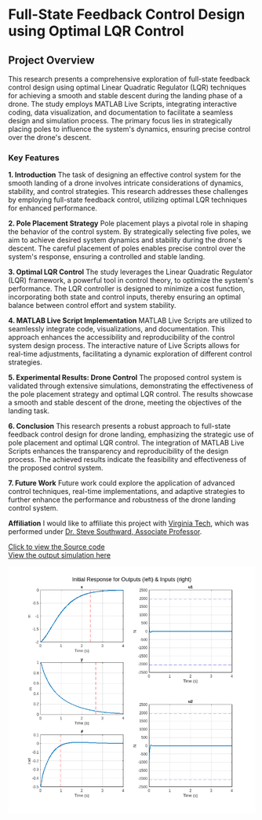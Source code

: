 # Full-State Feedback Control Design using Optimal LQR Control

## Project Overview
This research presents a comprehensive exploration of full-state feedback control design using optimal Linear Quadratic Regulator (LQR) techniques for achieving a smooth and stable descent during the landing phase of a drone. The study employs MATLAB Live Scripts, integrating interactive coding, data visualization, and documentation to facilitate a seamless design and simulation process. The primary focus lies in strategically placing poles to influence the system's dynamics, ensuring precise control over the drone's descent.

### Key Features

**1. Introduction**
The task of designing an effective control system for the smooth landing of a drone involves intricate considerations of dynamics, stability, and control strategies. This research addresses these challenges by employing full-state feedback control, utilizing optimal LQR techniques for enhanced performance.

**2. Pole Placement Strategy**
Pole placement plays a pivotal role in shaping the behavior of the control system. By strategically selecting five poles, we aim to achieve desired system dynamics and stability during the drone's descent. The careful placement of poles enables precise control over the system's response, ensuring a controlled and stable landing.

**3. Optimal LQR Control**
The study leverages the Linear Quadratic Regulator (LQR) framework, a powerful tool in control theory, to optimize the system's performance. The LQR controller is designed to minimize a cost function, incorporating both state and control inputs, thereby ensuring an optimal balance between control effort and system stability.

**4. MATLAB Live Script Implementation**
MATLAB Live Scripts are utilized to seamlessly integrate code, visualizations, and documentation. This approach enhances the accessibility and reproducibility of the control system design process. The interactive nature of Live Scripts allows for real-time adjustments, facilitating a dynamic exploration of different control strategies.

**5. Experimental Results: Drone Control**
The proposed control system is validated through extensive simulations, demonstrating the effectiveness of the pole placement strategy and optimal LQR control. The results showcase a smooth and stable descent of the drone, meeting the objectives of the landing task.

**6. Conclusion**
This research presents a robust approach to full-state feedback control design for drone landing, emphasizing the strategic use of pole placement and optimal LQR control. The integration of MATLAB Live Scripts enhances the transparency and reproducibility of the design process. The achieved results indicate the feasibility and effectiveness of the proposed control system.

**7. Future Work**
Future work could explore the application of advanced control techniques, real-time implementations, and adaptive strategies to further enhance the performance and robustness of the drone landing control system.

**Affiliation**
I would like to affiliate this project with <a href="https://www.vt.edu/">Virginia Tech</a>, which was performed under <a href="https://me.vt.edu/people/faculty/southward-steve.html">Dr. Steve Southward, Associate Professor</a>.

<a href="Markdown view of project.md">Click to view the Source code</a>
<br>
<a href="Simulation_animation.gif">View the output simulation here</a>

![Simulation Result](figure_0.png)
